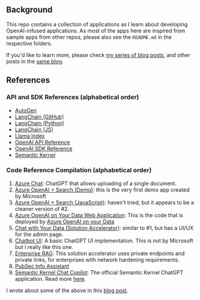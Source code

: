## Background
This repo contains a collection of applications as I learn about developing OpenAI-infused applications.
As most of the apps here are inspired from sample apps from other repos, please also see the `README.md` in the respective folders.

If you'd like to learn more, please check [my series of blog posts](https://www.raffertyuy.com/raztype/building-openai-infused-apps/), and other posts in the [same blog](https://www.raffertyuy.com).


## References
### API and SDK References (alphabetical order)
- [AutoGen](https://microsoft.github.io/autogen)
- [LangChain (GitHub)](https://github.com/hwchase17/langchain)
- [LangChain (Python)](https://python.langchain.com/docs/get_started/introduction)
- [LangChain (JS)](https://js.langchain.com/docs/get_started/introduction)
- [Llama Index](https://github.com/run-llama/llama_index)
- [OpenAI API Reference](https://platform.openai.com/docs/api-reference/introduction)
- [OpenAI SDK Reference](https://platform.openai.com/docs/libraries/python-library)
- [Semantic Kernel](https://github.com/microsoft/semantic-kernel)


### Code Reference Compilation (alphabetical order)
1. [Azure Chat](https://github.com/microsoft/azurechat): ChatGPT that allows uploading of a single document.
2. [Azure OpenAI + Search (Demo)](https://github.com/Azure-Samples/azure-search-openai-demo): this is the very first demo app created by Microsoft
3. [Azure OpenAI + Search (JavaScript)](https://github.com/Azure-Samples/azure-search-openai-javascript): haven't tried, but it appears to be a cleaner version of #2.
4. [Azure OpenAI on Your Data Web Application](https://github.com/microsoft/sample-app-aoai-chatGPT): This is the code that is deployed by [Azure OpenAI on your Data](https://learn.microsoft.com/en-us/azure/ai-services/openai/use-your-data-quickstart?tabs=command-line%2Cpython&pivots=programming-language-studio)
5. [Chat with Your Data (Solution Accelerator)](https://github.com/Azure-Samples/chat-with-your-data-solution-accelerator): similar to #1, but has a UI/UX for the admin page.
6. [Chatbot UI](https://github.com/mckaywrigley/chatbot-ui): A basic ChatGPT UI implementation. This is not by Microsoft but I really like this one.
7. [Enterprise RAG](https://github.com/Azure/GPT-RAG/): This solution accelerator uses private endpoints and private links, for enterprises with network hardening requirements. 
8. [PubSec Info Assistant](https://github.com/microsoft/PubSec-Info-Assistant)
9. [Semantic Kernel Chat Copilot](https://github.com/microsoft/chat-copilot): The official Semantic Kernel ChatGPT application. Read more [here](https://learn.microsoft.com/en-us/semantic-kernel/chat-copilot/).

I wrote about some of the above in this [blog post](https://www.raffertyuy.com/raztype/azure-openai-starters/).